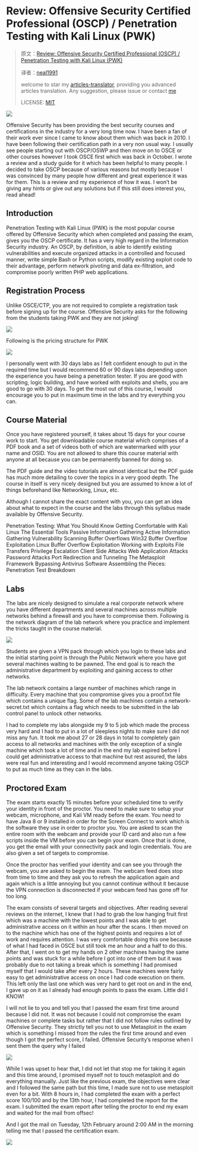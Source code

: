 # Review: Offensive Security Certified Professional (OSCP) / Penetration Testing with Kali Linux (PWK)

>原文：[Review: Offensive Security Certified Professional (OSCP) / Penetration Testing with Kali Linux (PWK)](https://aminbohio.com/offensive-security-certified-professional-oscp-penetration-testing-with-kali-linux-pwk-review/)
>
>译者：[neal1991](https://github.com/neal1991)
>
>welcome to star my [articles-translator](https://github.com/neal1991/articles-translator/), providing you advanced articles translation. Any suggestion, please issue or contact [me](mailto:bing@stu.ecnu.edu.cn)
>
>LICENSE: [MIT](https://opensource.org/licenses/MIT)

![](https://aminbohio.com/storage/2019/02/oscp-emblem.png)

Offensive Security has been providing the best security courses and certifications in the industry for a very long time now. I have been a fan of their work ever since I came to know about them which was back in 2010. I have been following their certification path in a very non usual way. I usually see people starting out with OSCP/OSWP and then move on to OSCE or other courses however I took OSCE first which was back in October. I wrote a review and a study guide for it which has been helpful to many people. I decided to take OSCP because of various reasons but mostly because I was convinced by many people how different and great experience it was for them. This is a review and my experience of how it was. I won’t be giving any hints or give out any solutions but if this still does interest you, read ahead!

## Introduction

Penetration Testing with Kali Linux (PWK) is the most popular course offered by Offensive Security which when completed and passing the exam, gives you the OSCP certificate. It has a very high regard in the Information Security industry. An OSCP, by definition, is able to identify existing vulnerabilities and execute organized attacks in a controlled and focused manner, write simple Bash or Python scripts, modify existing exploit code to their advantage, perform network pivoting and data ex-filtration, and compromise poorly written PHP web applications.

## Registration Process

Unlike OSCE/CTP, you are not required to complete a registration task before signing up for the course. Offensive Security asks for the following from the students taking PWK and they are not joking!

![](https://aminbohio.com/storage/2019/02/2019-02-15T1630060500.png)

Following is the pricing structure for PWK

![](https://aminbohio.com/storage/2019/02/2019-02-15T1559160500.png)

I personally went with 30 days labs as I felt confident enough to put in the required time but I would recommend 60 or 90 days labs depending upon the experience you have being a penetration tester. If you are good with scripting, logic building, and have worked with exploits and shells, you are good to go with 30 days. To get the most out of this course, I would encourage you to put in maximum time in the labs and try everything you can.

## Course Material

Once you have registered yourself, it takes about 15 days for your course work to start. You get downloadable course material which comprises of a PDF book and a set of videos both of which are watermarked with your name and OSID. You are not allowed to share this course material with anyone at all because you can be permanently banned for doing so.

The PDF guide and the video tutorials are almost identical but the PDF guide has much more detailing to cover the topics in a very good depth. The course in itself is very nicely designed but you are assumed to know a lot of things beforehand like Networking, Linux, etc.

Although I cannot share the exact content with you, you can get an idea about what to expect in the course and the labs through this syllabus made available by Offensive Security.

Penetration Testing: What You Should Know
Getting Comfortable with Kali Linux
The Essential Tools
Passive Information Gathering
Active Information Gathering
Vulnerability Scanning
Buffer Overflows
Win32 Buffer Overflow Exploitation
Linux Buffer Overflow Exploitation
Working with Exploits
File Transfers
Privilege Escalation
Client Side Attacks
Web Application Attacks
Password Attacks
Port Redirection and Tunneling
The Metasploit Framework
Bypassing Antivirus Software
Assembling the Pieces: Penetration Test Breakdown

## Labs

The labs are nicely designed to simulate a real corporate network where you have different departments and several machines across multiple networks behind a firewall and you have to compromise them. Following is the network diagram of the lab network where you practice and implement the tricks taught in the course material.

![](https://aminbohio.com/storage/2019/02/pwk-lab-network.png)

Students are given a VPN pack through which you login to these labs and the initial starting point is through the Public Network where you have got several machines waiting to be pawned. The end goal is to reach the administrative department by exploiting and gaining access to other networks.

The lab network contains a large number of machines which range in difficulty. Every machine that you compromise gives you a proof.txt file which contains a unique flag. Some of the lab machines contain a network-secret.txt which contains a flag which needs to be submitted in the lab control panel to unlock other networks.

I had to complete my labs alongside my 9 to 5 job which made the process very hard and I had to put in a lot of sleepless nights to make sure I did not miss any fun. It took me about 27 or 28 days in total to completely gain access to all networks and machines with the only exception of a single machine which took a lot of time and in the end my lab expired before I could get administrative access to that machine but rest assured, the labs were real fun and interesting and I would recommend anyone taking OSCP to put as much time as they can in the labs.

## Proctored Exam

The exam starts exactly 15 minutes before your scheduled time to verify your identity in front of the proctor. You need to make sure to setup your webcam, microphone, and Kali VM ready before the exam. You need to have Java 8 or 9 installed in order for the Screen Connect to work which is the software they use in order to proctor you. You are asked to scan the entire room with the webcam and provide your ID card and also run a few scripts inside the VM before you can begin your exam. Once that is done, you get the email with your connectivity pack and login credentials. You are also given a set of targets to compromise.

Once the proctor has verified your identity and can see you through the webcam, you are asked to begin the exam. The webcam feed does stop from time to time and they ask you to refresh the application again and again which is a little annoying but you cannot continue without it because the VPN connection is disconnected if your webcam feed has gone off for too long.

The exam consists of several targets and objectives. After reading several reviews on the internet, I knew that I had to grab the low hanging fruit first which was a machine with the lowest points and I was able to get administrative access on it within an hour after the scans. I then moved on to the machine which has one of the highest points and requires a lot of work and requires attention. I was very comfortable doing this one because of what I had faced in OSCE but still took me an hour and a half to do this. After that, I went on to get my hands on 2 other machines having the same points and was stuck for a while before I got into one of them but it was probably due to not taking a break which is something I had promised myself that I would take after every 2 hours. These machines were fairly easy to get administrative access on once I had code execution on them. This left only the last one which was very hard to get root on and in the end, I gave up on it as I already had enough points to pass the exam. Little did I KNOW!

I will not lie to you and tell you that I passed the exam first time around because I did not. It was not because I could not compromise the exam machines or complete tasks but rather that I did not follow rules outlined by Offensive Security. They strictly tell you not to use Metasploit in the exam which is something I missed from the rules the first time around and even though I got the perfect score, I failed. Offensive Security’s response when I sent them the query why I failed

![](https://aminbohio.com/storage/2019/02/2019-02-15T1720040500.png)

While I was upset to hear that, I did not let that stop me for taking it again and this time around, I promised myself not to touch metasploit and do everything manually. Just like the previous exam, the objectives were clear and I followed the same path but this time, I made sure not to use metasploit even for a bit. With 8 hours in, I had completed the exam with a perfect score 100/100 and by the 13th hour, I had completed the report for the exam. I submitted the exam report after telling the proctor to end my exam and waited for the mail from offsec!

And I got the mail on Tuesday, 12th February around 2:00 AM in the morning telling me that I passed the certification exam.

![](https://aminbohio.com/storage/2019/02/2019-02-15T1517280500.png)